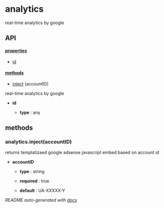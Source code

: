 # analytics

real-time analytics by google


## API

#### [properties](#analytics-properties)

  - [id](#analytics-properties-id)


#### [methods](#analytics-methods)

  - [inject](#analytics-methods-inject) (accountID)


real-time analytics by google

- **id** 

  - **type** : any


<a name="analytics-methods"></a> 

## methods 

<a name="analytics-methods-inject"></a> 

### analytics.inject(accountID)

returns templatizaed google adsense javascript embed based on account id

- **accountID** 

  - **type** : string

  - **required** : true

  - **default** : UA-XXXXX-Y



*README auto-generated with [docs](https://github.com/bigcompany/resources/tree/master/docs)*